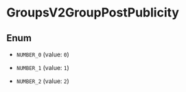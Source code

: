 
# GroupsV2GroupPostPublicity

## Enum


* `NUMBER_0` (value: `0`)

* `NUMBER_1` (value: `1`)

* `NUMBER_2` (value: `2`)



